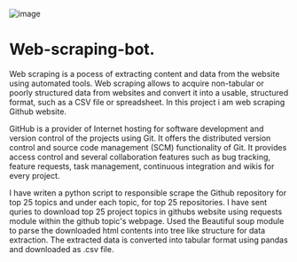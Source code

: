 ![image](https://user-images.githubusercontent.com/70446403/118255189-94a1f400-b4c9-11eb-8c3f-b8b121d35f16.png)


# Web-scraping-bot.

Web scraping is a pocess of extracting content and data from the website using automated tools. Web scraping allows to acquire non-tabular or poorly structured data from websites and convert it into a usable, structured format, such as a CSV file or spreadsheet. In this project i am web scraping Github website.

GitHub is a provider of Internet hosting for software development and version control of the projects using Git. It offers the distributed version control and source code management (SCM) functionality of Git. It provides access control and several collaboration features such as bug tracking, feature requests, task management, continuous integration and wikis for every project.

I have writen a python script  to responsible scrape the Github repository for top 25 topics and under each topic, for top 25 repositories. I have sent quries to download top 25 project topics in githubs website using requests module within the github topic's webpage. Used the Beautiful soup module to parse the downloaded html contents into tree like structure for data extraction. The extracted data is converted into tabular format using pandas and downloaded as .csv file.



